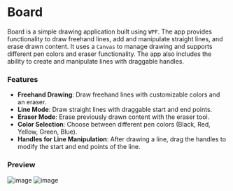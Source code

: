# Board

Board is a simple drawing application built using `WPF`. The app provides functionality to draw freehand lines, add and manipulate straight lines, and erase drawn content. It uses a `Canvas` to manage drawing and supports different pen colors and eraser functionality. The app also includes the ability to create and manipulate lines with draggable handles.

### Features

- **Freehand Drawing**: Draw freehand lines with customizable colors and an eraser.
- **Line Mode**: Draw straight lines with draggable start and end points.
- **Eraser Mode**: Erase previously drawn content with the eraser tool.
- **Color Selection**: Choose between different pen colors (Black, Red, Yellow, Green, Blue).
- **Handles for Line Manipulation**: After drawing a line, drag the handles to modify the start and end points of the line.

### Preview
![image](https://github.com/user-attachments/assets/7e5d3ef4-73ea-4f8f-82aa-47e08f98f8b9)
![image](https://github.com/user-attachments/assets/40df29ba-5b72-40ae-b407-9d653c561905)



